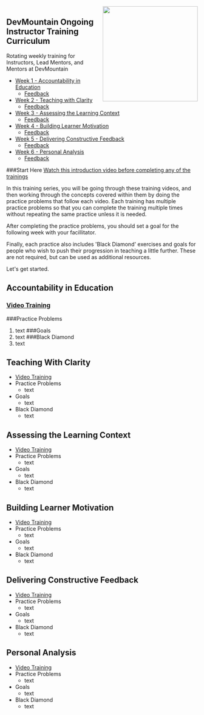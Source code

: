 <img src="https://devmounta.in/img/logowhiteblue.png" width="250" align="right">


## DevMountain Ongoing Instructor Training Curriculum
Rotating weekly training for Instructors, Lead Mentors, and Mentors at DevMountain


- [Week 1 - Accountability in Education](#week1)
  - [Feedback](http://youtube.com)
- [Week 2 - Teaching with Clarity](#week2)
  - [Feedback](http://youtube.com)
- [Week 3 - Assessing the Learning Context](#week3)
  - [Feedback](http://youtube.com)
- [Week 4 - Building Learner Motivation](#week4)
  - [Feedback](http://youtube.com)
- [Week 5 - Delivering Constructive Feedback](#week5)
  - [Feedback](http://youtube.com)
- [Week 6 - Personal Analysis](#week6)
  - [Feedback](http://youtube.com)

###Start Here
[Watch this introduction video before completing any of the trainings](https://youtu.be/mG0H6OWUD3I)

In this training series, you will be going through these training videos, and then working through the concepts covered within them by doing the practice problems that follow each video. Each training has multiple practice problems so that you can complete the training multiple times without repeating the same practice unless it is needed.

After completing the practice problems, you should set a goal for the following week with your facillitator. 

Finally, each practice also includes 'Black Diamond' exercises and goals for people who wish to push their progression in teaching a little further. These are not required, but can be used as additional resources. 

Let's get started. 

## <a name="week1"></a> Accountability in Education
### [Video Training](http://youtube.com)
###Practice Problems
1. text
###Goals
1. text
###Black Diamond
1. text


## <a name="week2"></a> Teaching With Clarity
- [Video Training](http://youtube.com)
- Practice Problems
  - text
- Goals
  - text
- Black Diamond
  - text


## <a name="week3"></a> Assessing the Learning Context
- [Video Training](https://youtu.be/ht0OVdlPDgM)
- Practice Problems
  - text
- Goals
  - text
- Black Diamond
  - text


## <a name="week4"></a> Building Learner Motivation
- [Video Training](http://youtube.com)
- Practice Problems
  - text
- Goals
  - text
- Black Diamond
  - text


## <a name="week5"></a> Delivering Constructive Feedback
- [Video Training](https://youtu.be/FLHySIq_5Ak)
- Practice Problems
  - text
- Goals
  - text
- Black Diamond
  - text


## <a name="week6"></a> Personal Analysis
- [Video Training](http://youtube.com)
- Practice Problems
  - text
- Goals
  - text
- Black Diamond
  - text

